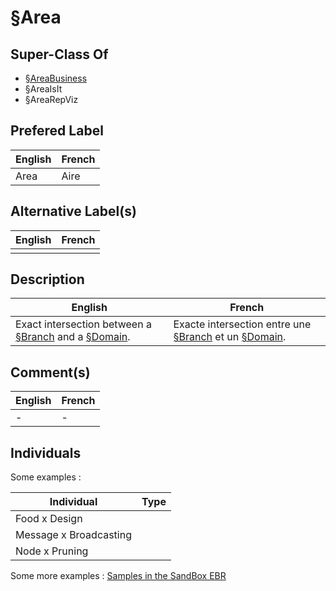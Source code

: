 
§Area
==

Super-Class Of
-
* <a href="https://github.com/iPlumb3r/EcosystemMapping/blob/master/1_Semantic/Conceptionary/%C2%A7AreaBusiness.md">§AreaBusiness</a>
* §AreaIsIt
* §AreaRepViz

Prefered Label
-
<table>
    <thead>
        <tr>
            <th>English</th>
            <th>French</th>
        </tr>
    </thead>
    <tbody>
        <tr>
            <td>Area</td>
            <td>Aire</td>
        </tr>
    </tbody>
</table>

Alternative Label(s)
-
<table>
    <thead>
        <tr>
            <th>English</th>
            <th>French</th>
        </tr>
    </thead>
    <tbody>
        <tr>
            <td></td>
            <td></td>
        </tr>
    </tbody>
</table>

Description
-
<table>
    <thead>
        <tr>
            <th>English</th>
            <th>French</th>
        </tr>
    </thead>
    <tbody>
        <tr>
            <td>Exact intersection between a <a href="https://github.com/iPlumb3r/EcosystemMapping/blob/master/1_Semantic/Conceptionary/%C2%A7Branch.md">§Branch</a> and a <a href="https://github.com/iPlumb3r/EcosystemMapping/blob/master/1_Semantic/Conceptionary/%C2%A7Domain.md">§Domain</a>.</td>
            <td>Exacte intersection entre une <a href="https://github.com/iPlumb3r/EcosystemMapping/blob/master/1_Semantic/Conceptionary/%C2%A7Branch.md">§Branch</a> et un <a href="https://github.com/iPlumb3r/EcosystemMapping/blob/master/1_Semantic/Conceptionary/%C2%A7Domain.md">§Domain</a>.</td>
        </tr>
    </tbody>
</table>

Comment(s)
-
<table>
    <thead>
        <tr>
            <th>English</th>
            <th>French</th>
        </tr>
    </thead>
    <tbody>
        <tr>
            <td>-</td>
            <td>-</td>
        </tr>
    </tbody>
</table>

Individuals
-

Some examples : 
<table>
    <thead>
        <tr>
            <th>Individual</th>
            <th>Type</th>
        </tr>
    </thead>
    <tbody>
        <tr>
            <td>Food x Design</td>
            <td></td>
        </tr>
        <tr>
            <td>Message x Broadcasting</td>
            <td></td>
        </tr>
        <tr>
            <td>Node x Pruning</td>
            <td></td>
        </tr>
    </tbody>
</table>

Some more examples : <a href="https://www.topincs.com/iPlumb3rSandBox/.index?tt=1501">Samples in the SandBox EBR</a>
